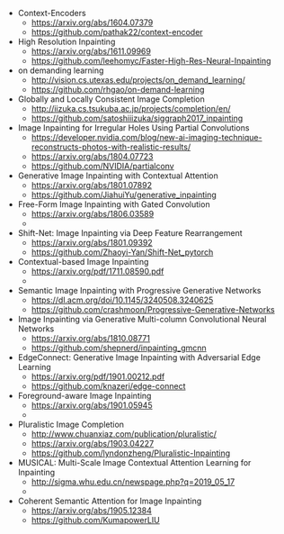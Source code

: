- Context-Encoders
    - https://arxiv.org/abs/1604.07379
    - https://github.com/pathak22/context-encoder
- High Resolution Inpainting
    - https://arxiv.org/abs/1611.09969
    - https://github.com/leehomyc/Faster-High-Res-Neural-Inpainting
- on demanding learning
    - http://vision.cs.utexas.edu/projects/on_demand_learning/
    - https://github.com/rhgao/on-demand-learning
- Globally and Locally Consistent Image Completion
    - http://iizuka.cs.tsukuba.ac.jp/projects/completion/en/
    - https://github.com/satoshiiizuka/siggraph2017_inpainting
- Image Inpainting for Irregular Holes Using Partial Convolutions
    - https://developer.nvidia.com/blog/new-ai-imaging-technique-reconstructs-photos-with-realistic-results/
    - https://arxiv.org/abs/1804.07723
    - https://github.com/NVIDIA/partialconv
- Generative Image Inpainting with Contextual Attention
    - https://arxiv.org/abs/1801.07892
    - https://github.com/JiahuiYu/generative_inpainting
- Free-Form Image Inpainting with Gated Convolution
    - https://arxiv.org/abs/1806.03589
    - 
- Shift-Net: Image Inpainting via Deep Feature Rearrangement
    - https://arxiv.org/abs/1801.09392
    - https://github.com/Zhaoyi-Yan/Shift-Net_pytorch
- Contextual-based Image Inpainting
    - https://arxiv.org/pdf/1711.08590.pdf
    - 
- Semantic Image Inpainting with Progressive Generative Networks
    - https://dl.acm.org/doi/10.1145/3240508.3240625
    - https://github.com/crashmoon/Progressive-Generative-Networks
- Image Inpainting via Generative Multi-column Convolutional Neural Networks
    - https://arxiv.org/abs/1810.08771
    - https://github.com/shepnerd/inpainting_gmcnn
- EdgeConnect: Generative Image Inpainting with Adversarial Edge Learning
    - https://arxiv.org/pdf/1901.00212.pdf
    - https://github.com/knazeri/edge-connect
- Foreground-aware Image Inpainting
    - https://arxiv.org/abs/1901.05945
    - 
- Pluralistic Image Completion
    - http://www.chuanxiaz.com/publication/pluralistic/
    - https://arxiv.org/abs/1903.04227
    - https://github.com/lyndonzheng/Pluralistic-Inpainting
- MUSICAL: Multi-Scale Image Contextual Attention Learning for Inpainting
    - http://sigma.whu.edu.cn/newspage.php?q=2019_05_17
    - 
- Coherent Semantic Attention for Image Inpainting
    - https://arxiv.org/abs/1905.12384
    - https://github.com/KumapowerLIU
